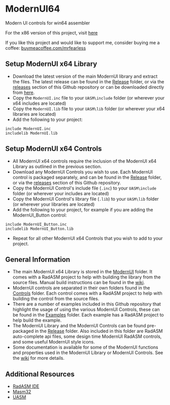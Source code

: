 # ModernUI64
Modern UI controls for win64 assembler

For the x86 version of this project, visit [here](https://github.com/mrfearless/ModernUI)

If you like this project and would like to support me, consider buying me a coffee: [buymeacoffee.com/mrfearless](https://www.buymeacoffee.com/mrfearless)

## Setup ModernUI x64 Library

* Download the latest version of the main ModernUI library and extract the files. The latest release can be found in the [Release](https://github.com/mrfearless/ModernUI64/tree/master/Release) folder, or via the [releases](https://github.com/mrfearless/ModernUI64/releases) section of this Github repository or can be downloaded directly from [here](https://github.com/mrfearless/ModernUI64/blob/master/Release/ModernUI.zip?raw=true).
* Copy the `ModernUI.inc` file to your `UASM\include` folder (or wherever your x64 includes are located)
* Copy the `ModernUI.lib` file to your `UASM\lib` folder (or wherever your x64 libraries are located)
* Add the following to your project:
```assembly
include ModernUI.inc
includelib ModernUI.lib
```

## Setup ModernUI x64 Controls

* All ModernUI x64 controls require the inclusion of the ModernUI x64 Library as outlined in the previous section.
* Download any ModernUI Controls you wish to use. Each ModernUI control is packaged separately, and can be found in the [Release](https://github.com/mrfearless/ModernUI64/tree/master/Release) folder, or via the [releases](https://github.com/mrfearless/ModernUI64/releases) section of this Github repository.
* Copy the ModernUI Control's include file (`.inc`) to your `UASM\include` folder (or wherever your includes are located)
* Copy the ModernUI Control's library file (`.lib`)  to your `UASM\lib` folder (or wherever your libraries are located)
* Add the following to your project, for example if you are adding the ModernUI_Button control:
```assembly
include ModernUI_Button.inc
includelib ModernUI_Button.lib
```
* Repeat for all other ModernUI x64 Controls that you wish to add to your project.

## General Information

* The main ModernUI x64 Library is stored in the [ModernUI](https://github.com/mrfearless/ModernUI64/tree/master/ModernUI) folder. It comes with a RadASM project to help with building the library from the source files. Manual build instructions can be found in the [wiki](https://github.com/mrfearless/ModernUI64/wiki).
* ModernUI controls are separated in their own folders found in the [Controls](https://github.com/mrfearless/ModernUI64/tree/master/Controls) folder. Each control comes with a RadASM project to help with building the control from the source files.
* There are a number of examples included in this Github repository that highlight the usage of using the various ModernUI Controls, these can be found in the [Examples](https://github.com/mrfearless/ModernUI64/tree/master/Examples) folder. Each example has a RadASM project to help build the example.
* The ModernUI Library and the ModernUI Controls can be found pre-packaged in the [Release](https://github.com/mrfearless/ModernUI64/tree/master/Release) folder. Also included in this folder are RadASM auto-complete api files, some design time ModernUI RadASM controls, and some useful ModernUI style icons.
* Some documentation is available for some of the ModernUI functions and properties used in the ModernUI Library or ModernUI Controls. See the [wiki](https://github.com/mrfearless/ModernUI64/wiki) for more details.

## Additional Resources

* [RadASM IDE](http://www.softpedia.com/get/Programming/File-Editors/RadASM.shtml)
* [Masm32](http://www.masm32.com/masmdl.htm)
* [UASM](http://www.terraspace.co.uk/uasm.html)